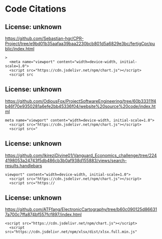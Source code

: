 # Code Citations

## License: unknown
https://github.com/Sebastian-hgr/CPR-Project/tree/e9bd01b35aafaa39baa2230bcb801d5a6829e3bc/fertigCpr/public/index.html

```
>
  <meta name="viewport" content="width=device-width, initial-scale=1.0">
  <script src="https://cdn.jsdelivr.net/npm/chart.js"></script>
  <script src
```


## License: unknown
https://github.com/OdiousFox/ProjectSoftwareEngineering/tree/60b33311f4b46f70e9350281a6efe2bb45336f04/website%20source%20code/index.html

```
meta name="viewport" content="width=device-width, initial-scale=1.0">
  <script src="https://cdn.jsdelivr.net/npm/chart.js"></script>
  <script src="
```


## License: unknown
https://github.com/IkireziDivine01/Vanguard_Economics_challenge/tree/2244198053a24743f5db486cb3b0af938d155883/views/search-results.handlebars

```
viewport" content="width=device-width, initial-scale=1.0">
  <script src="https://cdn.jsdelivr.net/npm/chart.js"></script>
  <script src="https://
```


## License: unknown
https://github.com/ATFfang/ElectronicCartography/tree/b60c090125d866317a700c7ffa874bf557fcf897/index.html

```
<script src="https://cdn.jsdelivr.net/npm/chart.js"></script>
  <script src="https://cdn.jsdelivr.net/npm/xlsx/dist/xlsx.full.min.js"
```

